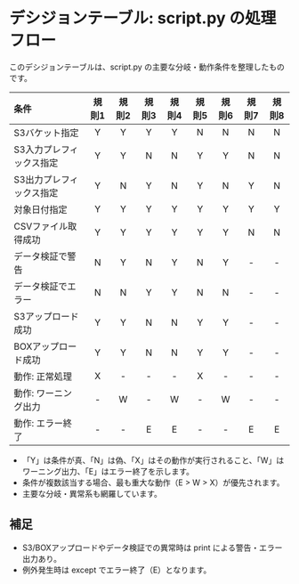 # デシジョンテーブル: script.py の処理フロー

このデシジョンテーブルは、script.py の主要な分岐・動作条件を整理したものです。

| 条件 | 規則1 | 規則2 | 規則3 | 規則4 | 規則5 | 規則6 | 規則7 | 規則8 |
|:--------------------------|:------:|:------:|:------:|:------:|:------:|:------:|:------:|:------:|
| S3バケット指定 | Y | Y | Y | Y | N | N | N | N |
| S3入力プレフィックス指定 | Y | Y | N | N | Y | Y | N | N |
| S3出力プレフィックス指定 | Y | N | Y | N | Y | N | Y | N |
| 対象日付指定 | Y | Y | Y | Y | Y | Y | Y | Y |
| CSVファイル取得成功 | Y | Y | Y | Y | Y | Y | N | N |
| データ検証で警告 | N | Y | N | Y | N | Y | - | - |
| データ検証でエラー | N | N | Y | Y | N | N | - | - |
| S3アップロード成功 | Y | Y | N | N | Y | Y | - | - |
| BOXアップロード成功 | Y | Y | N | N | Y | Y | - | - |
| 動作: 正常処理 | X | - | - | - | X | - | - | - |
| 動作: ワーニング出力 | - | W | - | W | - | W | - | - |
| 動作: エラー終了 | - | - | E | E | - | - | E | E |

- 「Y」は条件が真、「N」は偽、「X」はその動作が実行されること、「W」はワーニング出力、「E」はエラー終了を示します。
- 条件が複数該当する場合、最も重大な動作（E > W > X）が優先されます。
- 主要な分岐・異常系も網羅しています。

## 補足
- S3/BOXアップロードやデータ検証での異常時は print による警告・エラー出力あり。
- 例外発生時は except でエラー終了（E）となります。
